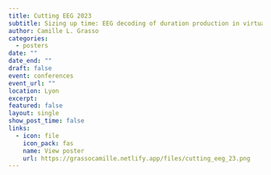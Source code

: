 ```yaml
---
title: Cutting EEG 2023 
subtitle: Sizing up time: EEG decoding of duration production in virtual environments
author: Camille L. Grasso 
categories:
  - posters
date: ""
date_end: ""
draft: false
event: conferences
event_url: ""
location: Lyon
excerpt: 
featured: false
layout: single
show_post_time: false
links:
  - icon: file
    icon_pack: fas
    name: View poster
    url: https://grassocamille.netlify.app/files/cutting_eeg_23.png
---
```


